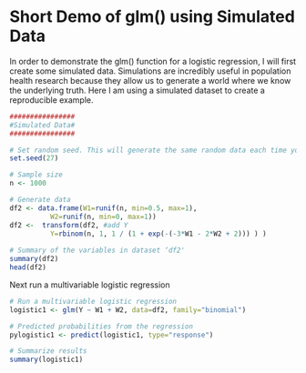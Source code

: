 # Short Demo of glm() using Simulated Data

In order to demonstrate the glm() function for a logistic regression, I will first create some simulated data. Simulations are incredibly useful in population health research because they allow us to generate a world where we know the underlying truth. Here I am using a simulated dataset to create a reproducible example.

```r
################
#Simulated Data#
################

# Set random seed. This will generate the same random data each time you run this code.
set.seed(27)

# Sample size
n <- 1000

# Generate data
df2 <- data.frame(W1=runif(n, min=0.5, max=1),
		  W2=runif(n, min=0, max=1))
df2 <-  transform(df2, #add Y
		  Y=rbinom(n, 1, 1 / (1 + exp(-(-3*W1 - 2*W2 + 2))) ) )
 
# Summary of the variables in dataset ‘df2'
summary(df2)
head(df2)
```

Next run a multivariable logistic regression

```r
# Run a multivariable logistic regression
logistic1 <- glm(Y ~ W1 + W2, data=df2, family="binomial")

# Predicted probabilities from the regression
pylogistic1 <- predict(logistic1, type="response")

# Summarize results
summary(logistic1)
```
